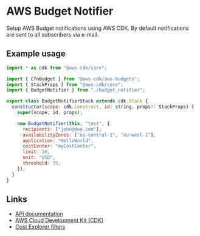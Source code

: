 # AWS Budget Notifier

Setup AWS Budget notifications using AWS CDK.
By default notifications are sent to all subscribers via e-mail.

## Example usage

```javascript
import * as cdk from "@aws-cdk/core";

import { CfnBudget } from "@aws-cdk/aws-budgets";
import { StackProps } from "@aws-cdk/core";
import { BudgetNotifier } from "./budget_notifier";

export class BudgetNotifierStack extends cdk.Stack {
  constructor(scope: cdk.Construct, id: string, props?: StackProps) {
    super(scope, id, props);

    new BudgetNotifier(this, "test", {
      recipients: ["john@doe.com"],
      availabilityZones: ["eu-central-1", "eu-west-1"],
      application: "HelloWorld",
      costCenter: "myCostCenter",
      limit: 10,
      unit: "USD",
      threshold: 75,
    });
  }
}
```

## Links

- [API documentation](./API.md)
- [AWS Cloud Development Kit (CDK)](https://github.com/aws/aws-cdk)
- [Cost Explorer filters](https://docs.aws.amazon.com/awsaccountbilling/latest/aboutv2/ce-filtering.html)